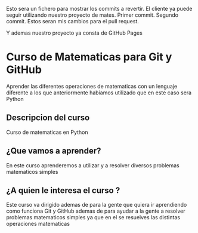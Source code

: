 Esto sera un fichero para mostrar los commits a revertir.
El cliente ya puede seguir utilizando nuestro proyecto de mates. Primer commit. Segundo commit. Estos seran mis cambios para el pull request. 

Y ademas nuestro proyecto ya consta de GitHub Pages

# Curso de Matematicas para Git y GitHub
Aprender las diferentes operaciones de matematicas con un lenguaje diferente a los que anteriormente habiamos utilizado que en este caso sera Python
## Descripcion del curso 
Curso de matematicas en Python
## ¿Que vamos a aprender?
En este curso aprenderemos a utilizar y a resolver diversos problemas matematicos simples 
## ¿A quien le interesa el curso ?
Este curso va dirigido ademas de para la gente que quiera ir aprendiendo como funciona Git y GitHub ademas de para ayudar a la gente a resolver problemas matematicos simples ya que en el se resuelves las distintas operaciones matematicas
